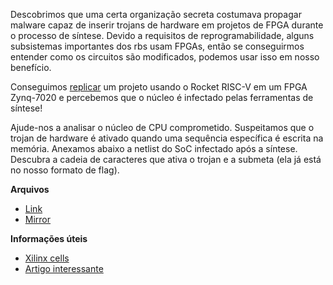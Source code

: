 
Descobrimos que uma certa organização secreta costumava propagar malware capaz de inserir trojans de hardware em projetos de FPGA durante o processo de síntese. Devido a requisitos de reprogramabilidade, alguns subsistemas importantes dos rbs usam FPGAs, então se conseguirmos entender como os circuitos são modificados, podemos usar isso em nosso benefício.

Conseguimos [replicar](https://github.com/rf-hw-team/fpga-zynq) um projeto usando o Rocket RISC-V em um FPGA Zynq-7020 e percebemos que o núcleo é infectado pelas ferramentas de síntese!

Ajude-nos a analisar o núcleo de CPU comprometido. Suspeitamos que o trojan de hardware é ativado quando uma sequência específica é escrita na memória. Anexamos abaixo a netlist do SoC infectado após a síntese. Descubra a cadeia de caracteres que ativa o trojan e a submeta (ela já está no nosso formato de flag).

**Arquivos**

 * [Link](https://static.pwn2win.party/hardware_trojan_v2_pt1_483f0c6587ac5265614c4584b020b40d399d29f645172802cd575f83ab338ad9.tar.gz)
 * [Mirror](https://storage.cloud.google.com/pwn2win-files/hardware_trojan_v2_pt1_483f0c6587ac5265614c4584b020b40d399d29f645172802cd575f83ab338ad9.tar.gz)


**Informações úteis**

 * [Xilinx cells](https://github.com/YosysHQ/yosys/tree/master/techlibs/xilinx)
 * [Artigo interessante](http://www.cse.cuhk.edu.hk/~qxu/zhang-dac13.pdf)

